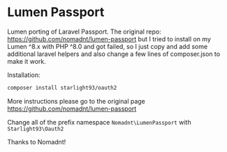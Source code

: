 # Lumen Passport

Lumen porting of Laravel Passport.
The original repo: https://github.com/nomadnt/lumen-passport but I tried to install on my Lumen ^8.x with PHP ^8.0 and got failed, so I just copy and add some additional laravel helpers and also change a few lines of composer.json to make it work.

Installation:
```sh
composer install starlight93/oauth2
```

More instructions please go to the original page https://github.com/nomadnt/lumen-passport

Change all of the prefix namespace ```Nomadnt\LumenPassport``` with ``` Starlight93\Oauth2```

Thanks to Nomadnt!

